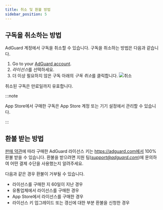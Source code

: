```yaml
---
title: 취소 및 환불 방법
sidebar_position: 5
---
```


## 구독을 취소하는 방법

AdGuard 계정에서 구독을 취소할 수 있습니다. 구독을 취소하는 방법은 다음과 같습니다.

 1. Go to your [AdGuard account](https://adguardaccount.com/).
 1. *라이선스*를 선택하세요.
 1. 더 이상 필요하지 않은 구독 아래의 *구독 취소*를 클릭합니다. ![취소](https://cdn.adtidy.org/content/kb/ad_blocker/general/newaccount-cancel-sub.png)

 취소된 구독은 만료일까지 유효합니다.

:::note

App Store에서 구매한 구독은 App Store 계정 또는 기기 설정에서 관리할 수 있습니다.

:::

## 환불 받는 방법

[판매 약관](https://adguard.com/terms-of-sale.html)에 따라 구매한 AdGuard 라이선스 키는 https://adguard.com에서 100% 환불 받을 수 있습니다. 환불을 받으려면 지원 팀(*support@adguard.com*)에 문의하여 어떤 결제 수단을 사용했는지 알려주세요.

다음과 같은 경우 환불이 거부될 수 있습니다.

- 라이선스를 구매한 지 60일이 지난 경우
- 유통업체에서 라이선스를 구매한 경우
- App Store에서 라이선스를 구매한 경우
- 라이선스 키 업그레이드 또는 갱신에 대한 부분 환불을 신청한 경우
